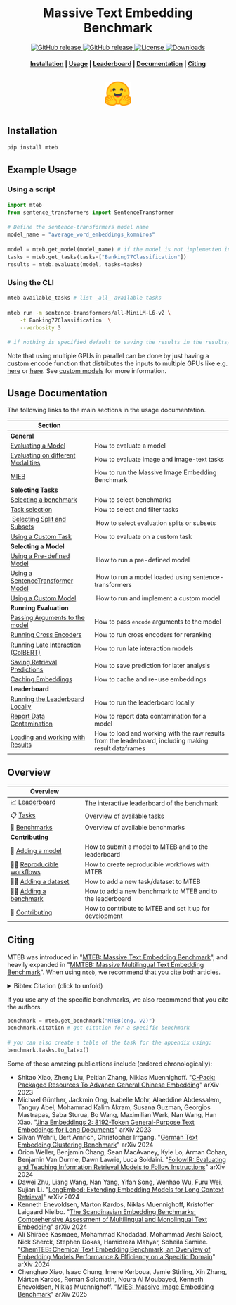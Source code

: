 <h1 align="center">Massive Text Embedding Benchmark</h1>

<p align="center">
    <a href="https://github.com/embeddings-benchmark/mteb/releases">
        <img alt="GitHub release" src="https://img.shields.io/github/release/embeddings-benchmark/mteb.svg">
    </a>
    <a href="https://arxiv.org/abs/2210.07316">
        <img alt="GitHub release" src="https://img.shields.io/badge/arXiv-2305.14251-b31b1b.svg">
    </a>
    <a href="https://github.com/embeddings-benchmark/mteb/blob/master/LICENSE">
        <img alt="License" src="https://img.shields.io/github/license/embeddings-benchmark/mteb.svg?color=green">
    </a>
    <a href="https://pepy.tech/project/mteb">
        <img alt="Downloads" src="https://static.pepy.tech/personalized-badge/mteb?period=total&units=international_system&left_color=grey&right_color=orange&left_text=Downloads">
    </a>
</p>

<h4 align="center">
    <p>
        <a href="#installation">Installation</a> |
        <a href="#usage-documentation">Usage</a> |
        <a href="https://huggingface.co/spaces/mteb/leaderboard">Leaderboard</a> |
        <a href="#documentation">Documentation</a> |
        <a href="#citing">Citing</a>
    <p>
</h4>

<h3 align="center">
    <a href="https://huggingface.co/spaces/mteb/leaderboard"><img style="float: middle; padding: 10px 10px 10px 10px;" width="60" height="55" src="./docs/images/hf_logo.png" /></a>
</h3>


## Installation

```bash
pip install mteb
```


## Example Usage


### Using a script

```python
import mteb
from sentence_transformers import SentenceTransformer

# Define the sentence-transformers model name
model_name = "average_word_embeddings_komninos"

model = mteb.get_model(model_name) # if the model is not implemented in MTEB it will be eq. to SentenceTransformer(model_name)
tasks = mteb.get_tasks(tasks=["Banking77Classification"])
results = mteb.evaluate(model, tasks=tasks)
```

### Using the CLI

```bash
mteb available_tasks # list _all_ available tasks

mteb run -m sentence-transformers/all-MiniLM-L6-v2 \
    -t Banking77Classification  \
    --verbosity 3

# if nothing is specified default to saving the results in the results/{model_name} folder
```

Note that using multiple GPUs in parallel can be done by just having a custom encode function that distributes the inputs to multiple GPUs like e.g. [here](https://github.com/microsoft/unilm/blob/b60c741f746877293bb85eed6806736fc8fa0ffd/e5/mteb_eval.py#L60) or [here](https://github.com/ContextualAI/gritlm/blob/09d8630f0c95ac6a456354bcb6f964d7b9b6a609/gritlm/gritlm.py#L75). See [custom models](docs/usage/usage.md#using-a-custom-model) for more information.


## Usage Documentation
The following links to the main sections in the usage documentation.

| Section | |
| ------- |- |
| **General** | |
| [Evaluating a Model](docs/usage/usage.md#evaluating-a-model) | How to evaluate a model |
| [Evaluating on different Modalities](docs/usage/usage.md#evaluating-on-different-modalities) | How to evaluate image and image-text tasks |
| [MIEB](docs/mieb/readme.md) | How to run the Massive Image Embedding Benchmark |
| **Selecting Tasks** | |
| [Selecting a benchmark](docs/usage/usage.md#selecting-a-benchmark) | How to select benchmarks |
| [Task selection](docs/usage/usage.md#task-selection) | How to select and filter tasks |
| [Selecting Split and Subsets](docs/usage/usage.md#selecting-evaluation-split-or-subsets) | How to select evaluation splits or subsets |
| [Using a Custom Task](docs/usage/usage.md#using-a-custom-task) | How to evaluate on a custom task |
| **Selecting a Model** | |
| [Using a Pre-defined Model](docs/usage/usage.md#using-a-pre-defined-model) | How to run a pre-defined model |
| [Using a SentenceTransformer Model](docs/usage/usage.md#using-a-sentence-transformer-model) | How to run a model loaded using sentence-transformers |
| [Using a Custom Model](docs/usage/usage.md#using-a-custom-model) | How to run and implement a custom model |
| **Running Evaluation** | |
| [Passing Arguments to the model](docs/usage/usage.md#passing-in-encode-arguments) | How to pass `encode` arguments to the model |
| [Running Cross Encoders](docs/usage/usage.md#running-cross-encoders-on-reranking) | How to run cross encoders for reranking |
| [Running Late Interaction (ColBERT)](docs/usage/usage.md#using-late-interaction-models) | How to run late interaction models |
| [Saving Retrieval Predictions](docs/usage/usage.md#saving-retrieval-task-predictions) | How to save prediction for later analysis |
| [Caching Embeddings](docs/usage/usage.md#caching-embeddings-to-re-use-them) | How to cache and re-use embeddings |
| **Leaderboard** | |
| [Running the Leaderboard Locally](docs/usage/usage.md#running-the-leaderboard-locally) | How to run the leaderboard locally |
| [Report Data Contamination](docs/usage/usage.md#annotate-contamination) | How to report data contamination for a model |
| [Loading and working with Results](docs/usage/results.md) | How to load and working with the raw results from the leaderboard, including making result dataframes |



## Overview

| Overview                       |                                                                                     |
|--------------------------------|-------------------------------------------------------------------------------------|
| 📈 [Leaderboard]               | The interactive leaderboard of the benchmark                                        |
| 📋 [Tasks]                     | Overview of available tasks                                                         |
| 📐 [Benchmarks]                | Overview of available benchmarks                                                    |
| **Contributing**               |                                                                                     |
| 🤖 [Adding a model]            | How to submit a model to MTEB and to the leaderboard                                |
| 👩‍🔬 [Reproducible workflows]    | How to create reproducible workflows with MTEB                                      |
| 👩‍💻 [Adding a dataset]          | How to add a new task/dataset to MTEB                                               |
| 👩‍💻 [Adding a benchmark]        | How to add a new benchmark to MTEB and to the leaderboard                           |
| 🤝 [Contributing]              | How to contribute to MTEB and set it up for development                             |

[Tasks]: docs/tasks.md
[Benchmarks]: docs/benchmarks.md
[Contributing]: CONTRIBUTING.md
[Adding a model]: docs/adding_a_model.md
[Adding a dataset]: docs/adding_a_dataset.md
[Adding a benchmark]: docs/adding_a_benchmark.md
[Leaderboard]: https://huggingface.co/spaces/mteb/leaderboard
[Reproducible workflows]: docs/reproducible_workflow.md

## Citing

MTEB was introduced in "[MTEB: Massive Text Embedding Benchmark](https://arxiv.org/abs/2210.07316)", and heavily expanded in "[MMTEB: Massive Multilingual Text Embedding Benchmark](https://arxiv.org/abs/2502.13595)". When using `mteb`, we recommend that you cite both articles.

<details>
  <summary> Bibtex Citation (click to unfold) </summary>


```bibtex
@article{muennighoff2022mteb,
  author = {Muennighoff, Niklas and Tazi, Nouamane and Magne, Loïc and Reimers, Nils},
  title = {MTEB: Massive Text Embedding Benchmark},
  publisher = {arXiv},
  journal={arXiv preprint arXiv:2210.07316},
  year = {2022}
  url = {https://arxiv.org/abs/2210.07316},
  doi = {10.48550/ARXIV.2210.07316},
}

@article{enevoldsen2025mmtebmassivemultilingualtext,
  title={MMTEB: Massive Multilingual Text Embedding Benchmark},
  author={Kenneth Enevoldsen and Isaac Chung and Imene Kerboua and Márton Kardos and Ashwin Mathur and David Stap and Jay Gala and Wissam Siblini and Dominik Krzemiński and Genta Indra Winata and Saba Sturua and Saiteja Utpala and Mathieu Ciancone and Marion Schaeffer and Gabriel Sequeira and Diganta Misra and Shreeya Dhakal and Jonathan Rystrøm and Roman Solomatin and Ömer Çağatan and Akash Kundu and Martin Bernstorff and Shitao Xiao and Akshita Sukhlecha and Bhavish Pahwa and Rafał Poświata and Kranthi Kiran GV and Shawon Ashraf and Daniel Auras and Björn Plüster and Jan Philipp Harries and Loïc Magne and Isabelle Mohr and Mariya Hendriksen and Dawei Zhu and Hippolyte Gisserot-Boukhlef and Tom Aarsen and Jan Kostkan and Konrad Wojtasik and Taemin Lee and Marek Šuppa and Crystina Zhang and Roberta Rocca and Mohammed Hamdy and Andrianos Michail and John Yang and Manuel Faysse and Aleksei Vatolin and Nandan Thakur and Manan Dey and Dipam Vasani and Pranjal Chitale and Simone Tedeschi and Nguyen Tai and Artem Snegirev and Michael Günther and Mengzhou Xia and Weijia Shi and Xing Han Lù and Jordan Clive and Gayatri Krishnakumar and Anna Maksimova and Silvan Wehrli and Maria Tikhonova and Henil Panchal and Aleksandr Abramov and Malte Ostendorff and Zheng Liu and Simon Clematide and Lester James Miranda and Alena Fenogenova and Guangyu Song and Ruqiya Bin Safi and Wen-Ding Li and Alessia Borghini and Federico Cassano and Hongjin Su and Jimmy Lin and Howard Yen and Lasse Hansen and Sara Hooker and Chenghao Xiao and Vaibhav Adlakha and Orion Weller and Siva Reddy and Niklas Muennighoff},
  publisher = {arXiv},
  journal={arXiv preprint arXiv:2502.13595},
  year={2025},
  url={https://arxiv.org/abs/2502.13595},
  doi = {10.48550/arXiv.2502.13595},
}
```
</details>


If you use any of the specific benchmarks, we also recommend that you cite the authors.

```py
benchmark = mteb.get_benchmark("MTEB(eng, v2)")
benchmark.citation # get citation for a specific benchmark

# you can also create a table of the task for the appendix using:
benchmark.tasks.to_latex()
```

Some of these amazing publications include (ordered chronologically):
- Shitao Xiao, Zheng Liu, Peitian Zhang, Niklas Muennighoff. "[C-Pack: Packaged Resources To Advance General Chinese Embedding](https://arxiv.org/abs/2309.07597)" arXiv 2023
- Michael Günther, Jackmin Ong, Isabelle Mohr, Alaeddine Abdessalem, Tanguy Abel, Mohammad Kalim Akram, Susana Guzman, Georgios Mastrapas, Saba Sturua, Bo Wang, Maximilian Werk, Nan Wang, Han Xiao. "[Jina Embeddings 2: 8192-Token General-Purpose Text Embeddings for Long Documents](https://arxiv.org/abs/2310.19923)" arXiv 2023
- Silvan Wehrli, Bert Arnrich, Christopher Irrgang. "[German Text Embedding Clustering Benchmark](https://arxiv.org/abs/2401.02709)" arXiv 2024
- Orion Weller, Benjamin Chang, Sean MacAvaney, Kyle Lo, Arman Cohan, Benjamin Van Durme, Dawn Lawrie, Luca Soldaini. "[FollowIR: Evaluating and Teaching Information Retrieval Models to Follow Instructions](https://arxiv.org/abs/2403.15246)" arXiv 2024
- Dawei Zhu, Liang Wang, Nan Yang, Yifan Song, Wenhao Wu, Furu Wei, Sujian Li. "[LongEmbed: Extending Embedding Models for Long Context Retrieval](https://arxiv.org/abs/2404.12096)" arXiv 2024
- Kenneth Enevoldsen, Márton Kardos, Niklas Muennighoff, Kristoffer Laigaard Nielbo. "[The Scandinavian Embedding Benchmarks: Comprehensive Assessment of Multilingual and Monolingual Text Embedding](https://arxiv.org/abs/2406.02396)" arXiv 2024
- Ali Shiraee Kasmaee, Mohammad Khodadad, Mohammad Arshi Saloot, Nick Sherck, Stephen Dokas, Hamidreza Mahyar, Soheila Samiee. "[ChemTEB: Chemical Text Embedding Benchmark, an Overview of Embedding Models Performance & Efficiency on a Specific Domain](https://arxiv.org/abs/2412.00532)" arXiv 2024
- Chenghao Xiao, Isaac Chung, Imene Kerboua, Jamie Stirling, Xin Zhang, Márton Kardos, Roman Solomatin, Noura Al Moubayed, Kenneth Enevoldsen, Niklas Muennighoff. "[MIEB: Massive Image Embedding Benchmark](https://arxiv.org/abs/2504.10471)" arXiv 2025
